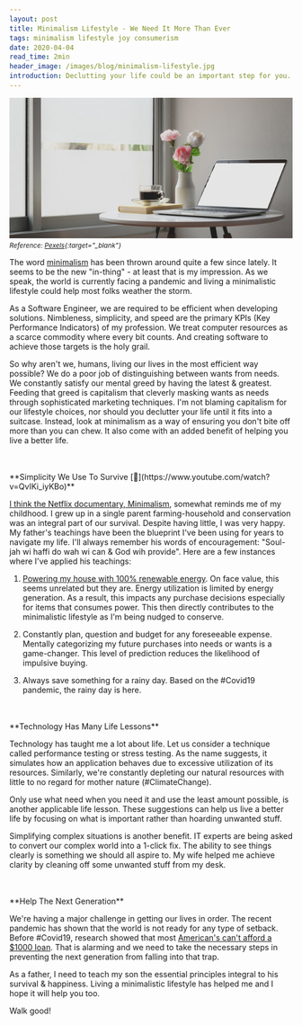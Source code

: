 ```yaml
---
layout: post
title: Minimalism Lifestyle - We Need It More Than Ever
tags: minimalism lifestyle joy consumerism
date: 2020-04-04
read_time: 2min
header_image: /images/blog/minimalism-lifestyle.jpg
introduction: Declutting your life could be an important step for you. We need to live a more full-filling life and not be so driven by a materialistic lifestyle. 
---
```



![""](/images/blog/minimalism-lifestyle.jpg)
<small>*Reference: [Pexels][reference_image]{:target="_blank"}*</small>
 

The word [minimalism](https://www.theminimalists.com/minimalism/) has been thrown around quite a few since lately. It seems to be the new "in-thing" - at least that is my impression. As we speak, the world is currently facing a pandemic and living a minimalistic lifestyle could help most folks weather the storm. 

As a Software Engineer, we are required to be efficient when developing solutions. Nimbleness, simplicity, and speed are the primary KPIs (Key Performance Indicators) of my profession. We treat computer resources as a scarce commodity where every bit counts. And creating software to achieve those targets is the holy grail. 

So why aren't we, humans, living our lives in the most efficient way possible? We do a poor job of distinguishing between wants from needs. We constantly satisfy our mental greed by having the latest & greatest. Feeding that greed is capitalism that cleverly masking wants as needs through sophisticated marketing techniques. I'm not blaming capitalism for our lifestyle choices, nor should you declutter your life until it fits into a suitcase. Instead, look at minimalism as a way of ensuring you don't bite off more than you can chew. It also come with an added benefit of helping you live a better life.


<br/>
<br/>
**Simplicity We Use To Survive [&#127925;](https://www.youtube.com/watch?v=QvIKi_iyKBo)**

[I think the Netflix documentary, Minimalism](https://www.netflix.com/title/80114460), somewhat reminds me of my childhood. I grew up in a single parent farming-household and conservation was an integral part of our survival. Despite having little, I was very happy. My father's teachings have been the blueprint I've been using for years to navigate my life. I'll always remember his words of encouragement: "Soul-jah wi haffi do wah wi can & God wih provide". Here are a few instances where I've applied his teachings:

1. [Powering my house with 100% renewable energy](/2019/09/22/Off-Grid-Solar-System-Second-Year-Anniversary.html). On face value, this seems unrelated but they are. Energy utilization is limited by energy generation. As a result, this impacts any purchase decisions especially for items that consumes power. This then directly contributes to the minimalistic lifestyle as I'm being nudged to conserve.  

2. Constantly plan, question and budget for any foreseeable expense. Mentally categorizing my future purchases into needs or wants is a game-changer. This level of prediction reduces the likelihood of impulsive buying.

3. Always save something for a rainy day. Based on the #Covid19 pandemic, the rainy day is here. 

<br/>
<br/>
**Technology Has Many Life Lessons**

Technology has taught me a lot about life. Let us consider a technique called performance testing or stress testing. As the name suggests, it simulates how an application behaves due to excessive utilization of its resources. Similarly, we're constantly depleting our natural resources with little to no regard for mother nature (#ClimateChange).

Only use what need when you need it and use the least amount possible, is another applicable life lesson. These suggestions can help us live a better life by focusing on what is important rather than hoarding unwanted stuff.

Simplifying complex situations is another benefit. IT experts are being asked to convert our complex world into a 1-click fix. The ability to see things clearly is something we should all aspire to. My wife helped me achieve clarity by cleaning off some unwanted stuff from my desk. 

<br/>
<br/>
**Help The Next Generation**

We're having a major challenge in getting our lives in order. The recent pandemic has shown that the world is not ready for any type of setback. Before #Covid19, research showed that most [American's can't afford a $1000 loan](https://www.cnbc.com/2019/01/23/most-americans-dont-have-the-savings-to-cover-a-1000-emergency.html). That is alarming and we need to take the necessary steps in preventing the next generation from falling into that trap.

As a father, I need to teach my son the essential principles integral to his survival & happiness. Living a minimalistic lifestyle has helped me and I hope it will help you too.

Walk good!



[reference_image]: https://www.pexels.com/photo/white-round-table-beside-glass-window-3773397/